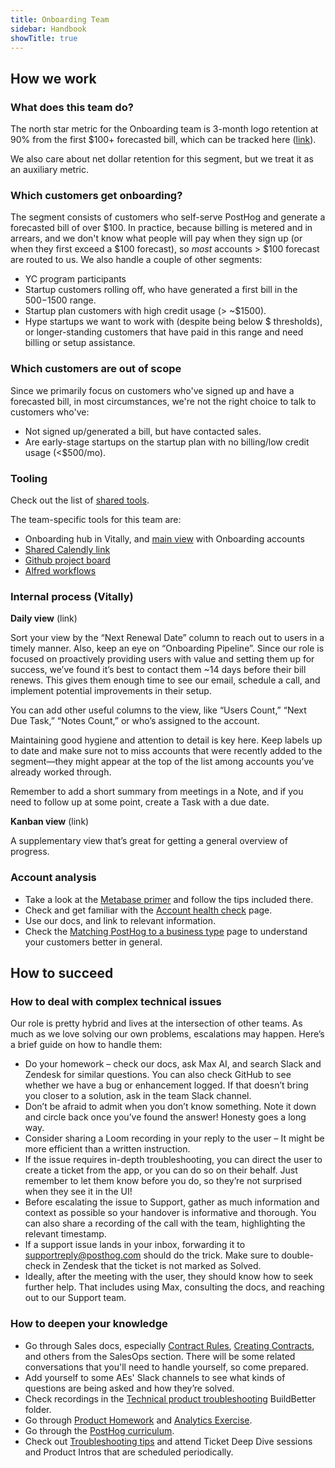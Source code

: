 ```yaml
---
title: Onboarding Team
sidebar: Handbook
showTitle: true
---
```


## How we work

### What does this team do?

The north star metric for the Onboarding team is 3-month logo retention at 90% from the first $100+ forecasted bill, which can be tracked here ([link](https://us.posthog.com/project/2/dashboard/363452)).

We also care about net dollar retention for this segment, but we treat it as an auxiliary metric.

### Which customers get onboarding?

The segment consists of customers who self-serve PostHog and generate a forecasted bill of over $100. In practice, because billing is metered and in arrears, and we don't know what people will pay when they sign up (or when they first exceed a $100 forecast), so _most_ accounts > $100 forecast are routed to us. We also handle a couple of other segments:

-   YC program participants
-   Startup customers rolling off, who have generated a first bill in the $500-$1500 range.
-   Startup plan customers with high credit usage (> ~$1500).
-   Hype startups we want to work with (despite being below $ thresholds), or longer-standing customers that have paid in this range and need billing or setup assistance.

### Which customers are out of scope

Since we primarily focus on customers who've signed up and have a forecasted bill, in most circumstances, we're not the right choice to talk to customers who've:

-   Not signed up/generated a bill, but have contacted sales.
-   Are early-stage startups on the startup plan with no billing/low credit usage (<$500/mo).

### Tooling

Check out the list of [shared tools](https://posthog.com/handbook/growth/sales/sales-and-cs-tools). 

The team-specific tools for this team are:

- Onboarding hub in Vitally, and [main view](https://posthog.vitally-eu.io/hubs/08486fc6-0250-4c4c-abd8-3c5a168fd874/9f17c73c-94d2-487f-bc9a-e5041a568c8b) with Onboarding accounts
- [Shared Calendly link](https://calendly.com/posthog-onboarding-team)
- [Github project board](https://github.com/orgs/PostHog/projects/134/views/1)
- [Alfred workflows](https://github.com/PostHog/company-internal/tree/master/onboarding-team)

### Internal process (Vitally)

**Daily view** (<PrivateLink url="https://posthog.vitally-eu.io/hubs/152ccd4c-c7b2-4508-865b-b08fea5c3dc6/d08c5202-bdcd-40b8-aba7-5746c340a35b">link</PrivateLink>)

Sort your view by the “Next Renewal Date” column to reach out to users in a timely manner. Also, keep an eye on “Onboarding Pipeline”. Since our role is focused on proactively providing users with value and setting them up for success, we’ve found it’s best to contact them ~14 days before their bill renews. This gives them enough time to see our email, schedule a call, and implement potential improvements in their setup.

You can add other useful columns to the view, like “Users Count,” “Next Due Task,” “Notes Count,” or who’s assigned to the account.

Maintaining good hygiene and attention to detail is key here. Keep labels up to date and make sure not to miss accounts that were recently added to the segment—they might appear at the top of the list among accounts you’ve already worked through.

Remember to add a short summary from meetings in a Note, and if you need to follow up at some point, create a Task with a due date.

**Kanban view** (<PrivateLink url="https://posthog.vitally-eu.io/hubs/08486fc6-0250-4c4c-abd8-3c5a168fd874/15496ad6-4a4b-4c53-a9ea-b36100c301cb">link</PrivateLink>)

A supplementary view that’s great for getting a general overview of progress.

### Account analysis

-   Take a look at the [Metabase primer](https://github.com/PostHog/company-internal/wiki/Onboarding-Workflows#metabase-account-analysis) and follow the tips included there.
-   Check and get familiar with the [Account health check](https://posthog.com/handbook/cs-and-onboarding/health-tracking) page.
-   Use our docs, and link to relevant information.
-   Check the [Matching PostHog to a business type](https://posthog.com/handbook/growth/sales/utilization-by-business-type) page to understand your customers better in general.

## How to succeed 

### How to deal with complex technical issues

Our role is pretty hybrid and lives at the intersection of other teams. As much as we love solving our own problems, escalations may happen. Here’s a brief guide on how to handle them:

-   Do your homework – check our docs, ask Max AI, and search Slack and Zendesk for similar questions. You can also check GitHub to see whether we have a bug or enhancement logged. If that doesn’t bring you closer to a solution, ask in the team Slack channel.
-   Don’t be afraid to admit when you don’t know something. Note it down and circle back once you’ve found the answer! Honesty goes a long way.
-   Consider sharing a Loom recording in your reply to the user – It might be more efficient than a written instruction.
-   If the issue requires in-depth troubleshooting, you can direct the user to create a ticket from the app, or you can do so on their behalf. Just remember to let them know before you do, so they’re not surprised when they see it in the UI!
-   Before escalating the issue to Support, gather as much information and context as possible so your handover is informative and thorough. You can also share a recording of the call with the team, highlighting the relevant timestamp.
-   If a support issue lands in your inbox, forwarding it to supportreply@posthog.com should do the trick. Make sure to double-check in Zendesk that the ticket is not marked as Solved.
- Ideally, after the meeting with the user, they should know how to seek further help. That includes using Max, consulting the docs, and reaching out to our Support team.

### How to deepen your knowledge

-   Go through Sales docs, especially [Contract Rules](https://posthog.com/handbook/growth/sales/contract-rules), [Creating Contracts](https://posthog.com/handbook/growth/sales/contracts), and others from the SalesOps section. There will be some related conversations that you'll need to handle yourself, so come prepared.
-   Add yourself to some AEs' Slack channels to see what kinds of questions are being asked and how they’re solved.
-   Check recordings in the [Technical product troubleshooting](https://app.buildbetter.app/folders/14593) BuildBetter folder.
-   Go through [Product Homework](https://docs.google.com/document/d/1x8fnUUi5bDGeSYQl_E-_fViuNxi7j_tC0YwhLC5lwv0/edit?tab=t.0#heading=h.cioukeluttdh) and [Analytics Exercise](https://posthog.com/handbook/cs-and-onboarding/new-hire-onboarding-exercise).
-   Go through the [PostHog curriculum](https://posthog.com/handbook/cs-and-onboarding/new-hire-onboarding#posthog-curriculum).
-   Check out [Troubleshooting tips](https://posthog.com/handbook/support/troubleshooting-tips) and attend Ticket Deep Dive sessions and Product Intros that are scheduled periodically.

